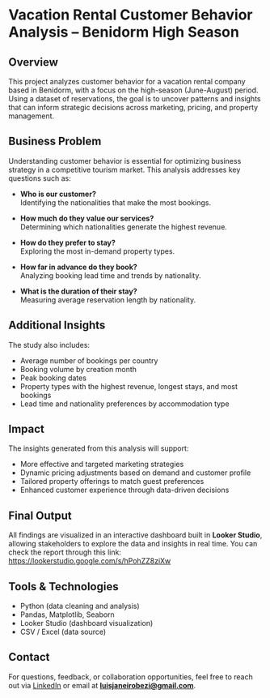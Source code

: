 # Vacation Rental Customer Behavior Analysis – Benidorm High Season

## Overview

This project analyzes customer behavior for a vacation rental company based in Benidorm, with a focus on the high-season (June-August) period. Using a dataset of reservations, the goal is to uncover patterns and insights that can inform strategic decisions across marketing, pricing, and property management.

## Business Problem

Understanding customer behavior is essential for optimizing business strategy in a competitive tourism market. This analysis addresses key questions such as:

- **Who is our customer?**  
  Identifying the nationalities that make the most bookings.

- **How much do they value our services?**  
  Determining which nationalities generate the highest revenue.

- **How do they prefer to stay?**  
  Exploring the most in-demand property types.

- **How far in advance do they book?**  
  Analyzing booking lead time and trends by nationality.

- **What is the duration of their stay?**  
  Measuring average reservation length by nationality.

## Additional Insights

The study also includes:

- Average number of bookings per country  
- Booking volume by creation month  
- Peak booking dates  
- Property types with the highest revenue, longest stays, and most bookings  
- Lead time and nationality preferences by accommodation type

## Impact

The insights generated from this analysis will support:

- More effective and targeted marketing strategies  
- Dynamic pricing adjustments based on demand and customer profile  
- Tailored property offerings to match guest preferences  
- Enhanced customer experience through data-driven decisions

## Final Output

All findings are visualized in an interactive dashboard built in **Looker Studio**, allowing stakeholders to explore the data and insights in real time.
You can check the report through this link: https://lookerstudio.google.com/s/hPohZZ8ziXw

## Tools & Technologies

- Python (data cleaning and analysis)  
- Pandas, Matplotlib, Seaborn  
- Looker Studio (dashboard visualization)  
- CSV / Excel (data source)


## Contact

For questions, feedback, or collaboration opportunities, feel free to reach out via [LinkedIn](https://www.linkedin.com/in/luisjaneirobezi) or email at **luisjaneirobezi@gmail.com**.

